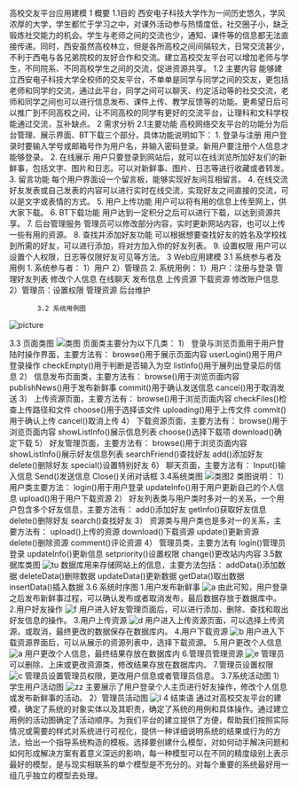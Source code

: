 高校交友平台应用建模
1 概要
1.1目的
    西安电子科技大学作为一间历史悠久，学风浓厚的大学，学生都忙于学习之中，对课外活动参与热情度低，社交圈子小，缺乏锻炼社交能力的机会。学生与老师之间的交流也少，通知、课件等的信息都无法直接传递。同时，西安虽然高校林立，但是各所高校之间间隔较大，日常交流甚少，不利于西电与各兄弟院校的友好合作和交流。建立高校交友平台可以增加老师与学生，不同院系、不同高校学生之间的交流，促进资源共享。
1.2 主要内容
     能够建立西安电子科技大学全校师的交友平台，不单单是同学与同学之间的交友，更包括老师和同学的交流，通过此平台，同学之间可以聊天、约定活动等的社交交流，老师和同学之间也可以进行信息发布、课件上传、教学反馈等的功能。更希望日后可以推广到不同高校之间，让不同高校的同学有更好的交流平台，让理科和文科学校能通过交流，互补缺点。
     2 需求分析
     2.1主要功能
     高校网络交友平台的功能分为后台管理、展示界面、BT下载三个部分，具体功能说明如下：
     1.	登录与注册
     用户登录时要输入学号或邮箱号作为用户名，并输入密码登录。新用户要注册个人信息才能够登录。
     2.	在线展示
     用户只要登录到网站后，就可以在线浏览所加好友们的新鲜事，包括文字、图片和日志。可以对新鲜事、图片、日志等进行收藏或者转发。
     3.	留言功能
     每个用户界面设一个留言板，能够实现好友间互相留言。
     4.	在线交流
     好友发表或自己发表的内容可以进行实时在线交流，实现好友之间直接的交流，可以是文字或表情的方式。
     5.	用户上传功能
     用户可以将有用的信息上传至网上，供大家下载。
     6.	BT下载功能
     用户达到一定积分之后可以进行下载，以达到资源共享。
     7.	后台管理服务
     管理员可以修改部分内容，实时更新网站内容，也可以上传一些有用的资源。
     8.	查找并添加好友功能
     可以根据想要查找好友的姓名及学校找到所需的好友，可以进行添加，将对方加入你的好友列表。
     9.	设置权限
     用户可以设置个人权限，日志等仅限好友可见等方法。
     3 Web应用建模
     3.1 系统参与者及用例
     1. 系统参与者：
     1）用户
     2）管理员
     2. 系统用例：
     1）用户：注册与登录
		  管理好友列表
         修改个人信息
         在线聊天
         发布信息
         上传资源
         下载资源
         修改账户信息
2）管理员：设置权限
           管理资源
           后台维护
           
           
           
           
           3.2 系统用例图
![picture](http://ww2.sinaimg.cn/mw1024/a13a2bc1tw1e56ogiicy2j20ey0g6wfh.jpg "用例图1")
 
3.3 页面类图 
![类图](http://ww4.sinaimg.cn/mw1024/a13a2bc1tw1e56oyw5wnsj20fg0bfmyb.jpg "页面类图")
页面类主要分为以下几类：
1）	登录与浏览页面用于用户登陆时操作界面，主要方法有：
browse()用于展示页面内容
userLogin()用于用户登录操作
checkEmpty()用于判断是否输入为空
listInfo()用于展列出登录后的信息
2）	信息发布页面类，主要方法有：
browse()用于浏览页面内容
publishNews()用于发布新鲜事
commit()用于确认发送信息
cancel()用于取消发送
3）	上传资源页面，主要方法有：
browse()用于浏览页面内容
checkFiles()检查上传路径和文件
choose()用于选择该文件
uploading()用于上传文件
commit()用于确认上传
cancel()取消上传
4）	下载资源页面，主要方法有：
browse()用于浏览页面内容
showListInfo()展示信息列表
choose()选择下载项
download()确定下载 
5）	好友管理页面，主要方法有：
browse()用于浏览页面内容
showListInfo()展示好友信息列表
searchFriend()查找好友
add()添加好友
delete()删除好友
special()设置特别好友
6）	聊天页面，主要方法有：
Input()输入信息
Send()发送信息
Close()关闭对话框
3.4系统类图
![类图2](http://www.baidupcs.com/thumbnail/63b43122ded2ceced1fd004bf046e55d?fid=655247319-250528-2808626060&time=1369924129&rt=pr&sign=FDTAR-DCb740ccc5511e5e8fedcff06b081203-dnxCMXY8xZudv1JWclca2hQ%2BAtI%3D&expires=8h&size=c850_u580&quality=100 "系统类图")
类图说明：
1）	用户类主要方法：
login()用于用户登录
updateInfo()用于用户更新自己的个人信息
upload()用于用户下载资源
2）	好友列表类与用户类时多对一的关系，一个用户包含多个好友信息，主要方法有：
add()添加好友
getInfo()获取好友信息
delete()删除好友
search()查找好友
3）	资源类与用户类也是多对一的关系，主要方法有：
upload()上传的资源
download()下载资源
update()更新资源
delete()删除资源
comment()评论资源
4）	管理员类，主要方法有
login()管理员登录
updateInfo()更新信息
setpriority()设置权限
change()更改站内内容
3.5数据库类图
![tu](http://www.baidupcs.com/thumbnail/b3f7e74ad82f0077864f51680109bcdf?fid=655247319-250528-1541738037&time=1369924238&rt=pr&sign=FDTAR-DCb740ccc5511e5e8fedcff06b081203-%2F3bUVsm5QFaJ%2BVJEL%2FDFiamtmoo%3D&expires=8h&size=c850_u580&quality=100 "数据类图")
数据库用来存储网站上的信息，主要方法包括：
addData()添加数据
deleteData()删除数据
updateData()更新数据
getData()取出数据
insertData()插入数据
3.6 系统时序图
1.用户发布新鲜事
![a](http://www.baidupcs.com/thumbnail/5c9a73be1c211976af015be8b573dff8?fid=655247319-250528-2713466254&time=1369924333&rt=pr&sign=FDTAR-DCb740ccc5511e5e8fedcff06b081203-HsiZJjZzgM%2F1GloxC1b0wsbuzNw%3D&expires=8h&size=c850_u580&quality=100)
由此可知，用户登录之后发布新鲜事过程，可以确认发布或者取消发布，最后数据存放于数据库中。
2.用户好友操作
![f](http://www.baidupcs.com/thumbnail/6ae365cc531ec3b5db606cde585db712?fid=655247319-250528-2531306739&time=1369924333&rt=pr&sign=FDTAR-DCb740ccc5511e5e8fedcff06b081203-HUOlp%2B0w2QLinPZdMqMUJ%2BZzAm4%3D&expires=8h&size=c850_u580&quality=100)
用户进入好友管理页面后，可以进行添加、删除、查找和取出好友信息的操作。
3.用户上传资源
![d](http://www.baidupcs.com/thumbnail/c39ae30d0ebd24a6599ecca1a6771b0a?fid=655247319-250528-808256973&time=1369924333&rt=pr&sign=FDTAR-DCb740ccc5511e5e8fedcff06b081203-uN90Y5F8Fb9H6vuhMZSXT215tOs%3D&expires=8h&size=c850_u580&quality=100)
用户进入上传资源页面，可以选择上传资源，或取消，最终更改的数据保存在数据库内。
4.用户下载资源
![b](http://www.baidupcs.com/thumbnail/1840ecf3396e6ff0e0109eb6d6fd2208?fid=655247319-250528-3695943629&time=1369924333&rt=pr&sign=FDTAR-DCb740ccc5511e5e8fedcff06b081203-fT2RtFzPTs0W3w70OatLJ%2FVHQ18%3D&expires=8h&size=c850_u580&quality=100)
用户进入下载资源界面后，可以从展示的资源列表中，选择下载资源。
5.用户更改个人信息
![a](http://www.baidupcs.com/thumbnail/9ad21980cb4a4e0231c1e15ee7d8768c?fid=655247319-250528-4056378360&time=1369924333&rt=pr&sign=FDTAR-DCb740ccc5511e5e8fedcff06b081203-QacSxWKoPj%2BJrK5nDeeDmimQ%2BZ0%3D&expires=8h&size=c850_u580&quality=100)
用户更改个人信息，最终结果存放在数据库内
6.管理员管理资源
![e](http://www.baidupcs.com/thumbnail/226b7dd261198563ff2f2ad7c7582914?fid=655247319-250528-2679450106&time=1369924333&rt=pr&sign=FDTAR-DCb740ccc5511e5e8fedcff06b081203-PhbasgBNO7Df%2BteP2JhyN070lLE%3D&expires=8h&size=c850_u580&quality=100)
管理员可以删除、上床或更改资源类，修改结果存放在数据库内。
7.管理员设置权限
![c](http://www.baidupcs.com/thumbnail/48719d44db288092dcdcf0a1ffd08b0d?fid=655247319-250528-2555583149&time=1369924333&rt=pr&sign=FDTAR-DCb740ccc5511e5e8fedcff06b081203-7xS13VUxkTC%2FbPtug5MpzQRPXX0%3D&expires=8h&size=c850_u580&quality=100)
管理员设置管理员权限，更改用户信息或者管理员信息。
3.7系统活动图
1）学生用户活动图
![zz](http://www.baidupcs.com/thumbnail/800cd6bf9a78ed2f06d071ab465a13b6?fid=655247319-250528-434623384&time=1369924662&rt=pr&sign=FDTAR-DCb740ccc5511e5e8fedcff06b081203-vgcgLpqm5KNywPcL56je30HjbuQ%3D&expires=8h&size=c850_u580&quality=100)
主要展示了用户登录个人主页进行好友操作，修改个人信息或发布新鲜事的活动。
2）管理员活动图
![l](http://www.baidupcs.com/thumbnail/800cd6bf9a78ed2f06d071ab465a13b6?fid=655247319-250528-434623384&time=1369924662&rt=pr&sign=FDTAR-DCb740ccc5511e5e8fedcff06b081203-vgcgLpqm5KNywPcL56je30HjbuQ%3D&expires=8h&size=c850_u580&quality=100)
4 结束语
通过对高校交友平台的建模，确定了系统的对象实体以及其职责，确定了系统的用例和具体操作。通过建立用例的活动图确定了活动顺序。为我们平台的建立提供了方便，帮助我们按照实际情况或需要的样式对系统进行可视化，提供一种详细说明系统的结果或行为的方法，给出一个指导系统构造的模板。选择要创建什么模型，对如何动手解决问题和如何形成解决方案有着意义深远的影响，每一种模型可以在不同的精度级别上表示最好的模型，是与现实相联系的单个模型是不充分的。对每个重要的系统最好用一组几乎独立的模型去处理。



